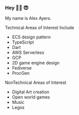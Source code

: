 ### Hey 👋🏻 😎

My name is Alex Ayers.

Technical Areas of Interest Include 

- ECS design pattern
- TypeScript
- Dart
- AWS Serverless
- GCP
- 2D game engine design
- Fediverse
- ProcGen

NonTechnical Areas of Interest

- Digital Art creation
- Open world games
- Music
- Legos
